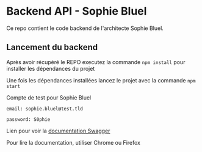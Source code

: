 # Backend API - Sophie Bluel

Ce repo contient le code backend de l'architecte Sophie Bluel. 

## Lancement du backend

Après avoir récupéré le REPO executez la commande `npm install` pour installer les dépendances du projet

Une fois les dépendances installées lancez le projet avec la commande `npm start`

Compte de test pour Sophie Bluel

```
email: sophie.bluel@test.tld

password: S0phie 
```
Lien pour voir la
[documentation Swagger](http://localhost:5678/api-docs/)

Pour lire la documentation, utiliser Chrome ou Firefox


<!-- {
  "userId": 1,
  "token": "eyJhbGciOiJIUzI1NiIsInR5cCI6IkpXVCJ9.eyJ1c2VySWQiOjEsImlhdCI6MTY4NDA1OTc2OCwiZXhwIjoxNjg0MTQ2MTY4fQ.ZGUSb1GXzLFwmBYY2xyysvP7QPeYr0MkipEBHxpOqQI"
} -->
<!-- {
  "userId": 1,
  "token": "eyJhbGciOiJIUzI1NiIsInR5cCI6IkpXVCJ9.eyJ1c2VySWQiOjEsImlhdCI6MTY4NDU2OTc1MCwiZXhwIjoxNjg0NjU2MTUwfQ.BgxES24L73U060hsTtaIED1e1CzkUVwx38BO7WUrM3I"
} -->